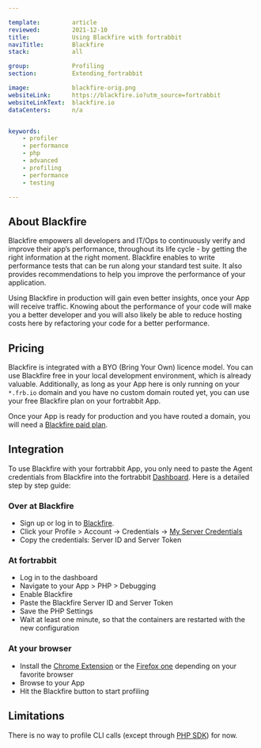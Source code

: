 ```yaml
---

template:         article
reviewed:         2021-12-10
title:            Using Blackfire with fortrabbit
naviTitle:        Blackfire
stack:            all

group:            Profiling
section:          Extending_fortrabbit

image:            blackfire-orig.png
websiteLink:      https://blackfire.io?utm_source=fortrabbit
websiteLinkText:  blackfire.io
dataCenters:      n/a


keywords:
    - profiler
    - performance
    - php
    - advanced
    - profiling
    - performance
    - testing

---
```



## About Blackfire

Blackfire empowers all developers and IT/Ops to continuously verify and improve their app’s performance, throughout its life cycle - by getting the right information at the right moment. Blackfire enables to write performance tests that can be run along your standard test suite. It also provides recommendations to help you improve the performance of your application.

Using Blackfire in production will gain even better insights, once your App will receive traffic. Knowing about the performance of your code will make you a better developer and you will also likely be able to reduce hosting costs here by refactoring your code for a better performance. 


## Pricing

Blackfire is integrated with a BYO (Bring Your Own) licence model. You can use Blackfire free in your local development environment, which is already valuable. Additionally, as long as your App here is only running on your `*.frb.io` domain and you have no custom domain routed yet, you can use your free Blackfire plan on your fortrabbit App.

Once your App is ready for production and you have routed a domain, you will need a [Blackfire paid plan](https://blackfire.io/pricing). 


## Integration

To use Blackfire with your fortrabbit App, you only need to paste the Agent credentials from Blackfire into the fortrabbit [Dashboard](/dashboard). Here is a detailed step by step guide:


### Over at Blackfire

* Sign up or log in to [Blackfire](https://blackfire.io).
* Click your Profile > Account -> Credentials -> [My Server Credentials](https://blackfire.io/my/settings/credentials)
* Copy the credentials: Server ID and Server Token


### At fortrabbit

* Log in to the dashboard
* Navigate to your App > PHP > Debugging
* Enable Blackfire
* Paste the Blackfire Server ID and Server Token
* Save the PHP Settings
* Wait at least one minute, so that the containers are restarted with the new configuration


### At your browser

* Install the [Chrome Extension](https://blackfire.io/docs/integrations/chrome) or the [Firefox one](https://blackfire.io/docs/integrations/browsers/firefox) depending on your favorite browser
* Browse to your App
* Hit the Blackfire button to start profiling


## Limitations

There is no way to profile CLI calls (except through [PHP SDK](https://blackfire.io/docs/integrations/php/sdk)) for now.
